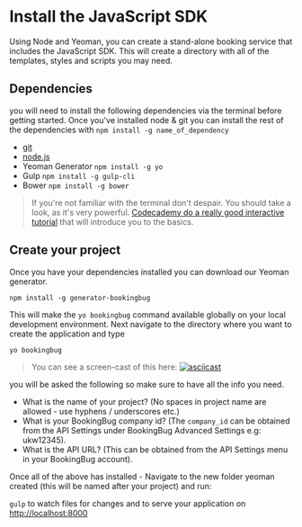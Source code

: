 # Install the JavaScript SDK

Using Node and Yeoman, you can create a stand-alone booking service that includes the JavaScript SDK. This will create a directory with all of the templates, styles and scripts you may need.

## Dependencies
you will need to install the following dependencies via the terminal before getting started. Once you've installed node & git you can install the rest of the dependencies with `npm install -g name_of_dependency`

- [git](github.com)
- [node.js](https://nodejs.org/en/)
- Yeoman Generator `npm install -g yo`
- Gulp `npm install -g gulp-cli`
- Bower `npm install -g bower`

> If you're not familiar with the terminal don't despair. You should take a look, as it's very powerful. [Codecademy do a really good interactive tutorial](https://www.codecademy.com/ru/courses/learn-the-command-line/lessons/navigation/exercises/your-first-command) that will introduce you to the basics.

## Create your project
Once you have your dependencies installed you can download our Yeoman generator.

```
npm install -g generator-bookingbug
```

This will make the `yo bookingbug` command available globally on your local development environment. Next navigate to the directory where you want to create the application and type

```
yo bookingbug
```

> You can see a screen-cast of this here:
[![asciicast](https://asciinema.org/a/1ik46ji01fgxyfs5j669knvs6.png)](https://asciinema.org/a/1ik46ji01fgxyfs5j669knvs6?speed=2)

you will be asked the following so make sure to have all the info you need.

- What is the name of your project? (No spaces in project name are allowed - use hyphens / underscores etc.)
- What is your BookingBug company id? (The `company_id` can be obtained from the API Settings under BookingBug Advanced Settings e.g: ukw12345).
- What is the API URL? (This can be obtained from the API Settings menu in your BookingBug account).

Once all of the above has installed - Navigate to the new folder yeoman created (this will be named after your project) and run:

`gulp` to watch files for changes and to serve your application on [http://localhost:8000](http://localhost:8000)
